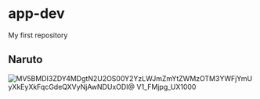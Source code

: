 # app-dev
My first repository 

## Naruto 


![MV5BMDI3ZDY4MDgtN2U2OS00Y2YzLWJmZmYtZWMzOTM3YWFjYmUyXkEyXkFqcGdeQXVyNjAwNDUxODI@ _V1_FMjpg_UX1000_](https://github.com/Christians16/app-dev/assets/133773078/cc575395-4f6f-43e5-bfbe-9823fc88aa85)
